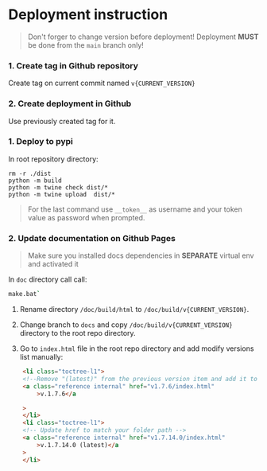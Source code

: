 # Deployment instruction

> Don't forger to change version before deployment!
> Deployment **MUST** be done from the `main` branch only!

### 1. Create tag in Github repository 
Create tag on current commit named `v{CURRENT_VERSION}`

### 2. Create deployment in Github
Use previously created tag for it.

### 1. Deploy to pypi
In root repository directory:
```
rm -r ./dist
python -m build
python -m twine check dist/*
python -m twine upload  dist/*
```
> For the last command use `__token__` as username and your token value as password when prompted.

### 2. Update documentation on Github Pages
> Make sure you installed docs dependencies in **SEPARATE** virtual env and activated it

In `doc` directory call call:
```bash
make.bat`
```
1. Rename directory `/doc/build/html` to `/doc/build/v{CURRENT_VERSION}`.

2. Change branch to `docs` and copy `/doc/build/v{CURRENT_VERSION}` directory to the root repo directory.

3. Go to `index.html` file in the root repo directory and add modify versions list manually:
```html
    <li class="toctree-l1">
    <!--Remove "(latest)" from the previous version item and add it to the currently latest version item -->
    <a class="reference internal" href="v1.7.6/index.html"
        >v.1.7.6</a 

    >
    </li>
    <li class="toctree-l1">
    <!-- Update href to match your folder path -->
    <a class="reference internal" href="v1.7.14.0/index.html"
        >v.1.7.14.0 (latest)</a
    >
    </li>
```
